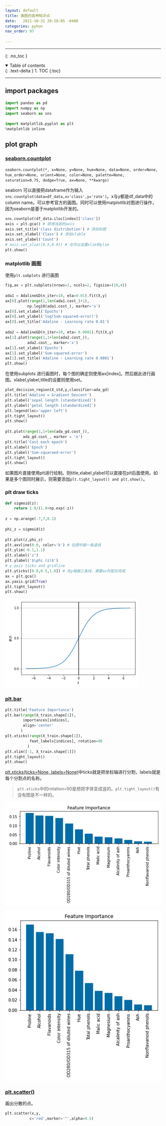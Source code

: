 ```yaml
---
layout: default
title: 画图的各种知识点
date:   2021-10-31 20:28:05 -0400
categories: pyhon
nav_order: 97

---
```


---
{: .no_toc }

<details open markdown="block">
  <summary>
    Table of contents
  </summary>
  {: .text-delta }
1. TOC
{:toc}
</details>

---

## import packages

```python
import pandas as pd
import numpy as np
import seaborn as sns

import matplotlib.pyplot as plt
%matplotlib inline
```

## plot graph

### [seaborn.countplot](https://seaborn.pydata.org/generated/seaborn.countplot.html)

`seaborn.countplot(*, x=None, y=None, hue=None, data=None, order=None, hue_order=None, orient=None, color=None, palette=None, saturation=0.75, dodge=True, ax=None, **kwargs)`

seaborn 可以直接把dataframe作为输入`sns.countplot(data=df_data,x='class',y='rate')`。x与y都是df_data中的column name。可以参考官方的画图。同时可以使用matplotlib对图进行操作，因为seaborn是基于matplotlib开发的。

```python
sns.countplot(df_data.iloc[index]['class'])
axis = plt.gca() # 获得当前的axis
axis.set_title('class distribution') # 添加标题
axis.set_xlabel('Class') # 添加xlable
axis.set_ylabel('Count')
# axis.set_xlim([0.5,0.9]) # 也可以设置xlim和ylim
plt.show()
```


### matplotlib 画图

使用`plt.subplots` 进行画图
```python
fig,ax = plt.subplots(nrows=1, ncols=2, figsize=(10,4))

ada1 = AdalineGD(n_iter=10, eta=0.01).fit(X,y)
ax[0].plot(range(1,len(ada1.cost_)+1), 
          np.log10(ada1.cost_), marker='o')
ax[0].set_xlabel('Epochs')
ax[0].set_ylabel('log(Sum-squared-error)')
ax[0].set_title('Adaline - Learning rate 0.01')

ada2 = AdalineGD(n_iter=10, eta= 0.0001).fit(X,y)
ax[1].plot(range(1,1+len(ada2.cost_)),
          ada2.cost_, marker='x')
ax[1].set_xlabel('Epochs')
ax[1].set_ylabel('Sum-squared-error')
ax[1].set_title('Adaline - Learning rate 0.0001')
plt.show()
```
在使用subplots 进行画图时，每个图的确定则使用ax[index]。然后据此进行画图。xlabel,ylabel,title的设置则使用set。


```python
plot_decision_region(X_std,y,classifier=ada_gd)
plt.title('Adaline = Gradient Descent')
plt.xlabel('sepal length [standardized]')
plt.ylabel('petal length [standardized]')
plt.legend(loc='upper left')
plt.tight_layout()
plt.show()

plt.plot(range(1,1+len(ada_gd.cost_)),
        ada_gd.cost_, marker = 'o')
plt.title('Cost each epoch')
plt.xlabel('Epoch')
plt.ylabel('Sum-squaraed-error')
plt.tight_layout()
plt.show()
```

如果图片直接使用plt进行绘制。则title,xlabel,ylabel可以直接在plt后面使用。如果是多个图同时展示，则需要添加`plt.tight_layout() and plt.show()`。

### plt draw ticks

```python
def sigmoid(z):
    return 1.0/(1.0+np.exp(-z))

z = np.arange(-7,7,0.1)

phi_z = sigmoid(z)

plt.plot(z,phi_z)
plt.axvline(0.0, color='k') # 在图中画一条竖线
plt.ylim(-0.1,1.1)
plt.xlabel('z')
plt.ylabel('$\phi (z)$')
# y axis ticks and gridline
plt.yticks([0.0,0.5,1.0]) # 在y轴画三条线，需要ax的配合完成
ax = plt.gca()
ax.yaxis.grid(True)
plt.tight_layout()
plt.show()
```

![draw ticks](/assets/images/plot_graph/plt_draw_ticks.png)


### [plt.bar](https://matplotlib.org/stable/api/_as_gen/matplotlib.pyplot.bar.html)

```python
plt.title('Feature Importance')
plt.bar(range(X_train.shape[1]),
        importances[indices],
        align='center'
       )
plt.xticks(range(X_train.shape[1]),
           feat_labels[indices], rotation=90
          )
plt.xlim([-1, X_train.shape[1]])
plt.tight_layout()
plt.show()
```

[plt.xticks(ticks=None, labels=None)](https://matplotlib.org/stable/api/_as_gen/matplotlib.pyplot.xticks.html)中ticks就是把坐标轴进行分割，labels就是每个分割点的名称。

> `plt.xticks`中的rotation=90是想把字体变成竖的。`plt.tight_layout()`有没有图是不一样的。

![draw xticks](/assets/images/plot_graph/xticks.png)

![no tight_layout](/assets/images/plot_graph/no_tight_layout.png)

### [plt.scatter()](https://matplotlib.org/stable/api/_as_gen/matplotlib.pyplot.scatter.html)

画出分散的点。

```python
plt.scatter(x,y,
           c='red',marker='^',alpha=0.5)
```

